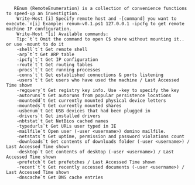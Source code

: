        REnum (RemoteEnumeration) is a collection of convenience functions to speed-up an investigtion.
        Write-Host [i] Specify remote host and -[command] you want to execute.`n[i] Example: renum-v0.1.ps1 127.0.0.1 -ipcfg to get remote machine IP configuration.
        Write-Host "[i] Available commands:
        Tip:`t`t Omit the command to open C$ share without mounting it.. or use -mount to do it
        -shell`t`t Get remote shell
        -arp`t`t Get ARP table
        -ipcfg`t`t Get IP configuration
        -route`t`t Get routing tables
        -procs`t`t Get running processes
        -conns`t`t Get established connections & ports listening
        -users`t`t Get users who have used the machine / Last Accessed Time shown
        -regquery`t Get registry key info. Use -key to specify the key
        -autoruns`t Get autoruns from popular persistence locations
        -mountedd`t Get currently mounted physical device letters
        -mounteds`t Get currently mounted shares
        -usbenum`t Get USB devices that had been plugged in
        -drivers`t Get installed drivers
        -nbtstat`t Get NetBios cached names
        -typedurls`t Get URLs user typed in IE
        -mailfile`t Open user (-user <username>) domino mailfile.
        -netstats`t Get uptime, permission and password violations count
        -downloads`t Get contents of downloads folder (-user <username>) / Last Accessed Time shown
        -desktop`t Get contents of desktop (-user <username>) / Last Accessed Time shown
        -prefetch`t Get prefetches / Last Accessed Time shown
        -recent`t`t Get recently accessed documents (-user <username>) / Last Accessed Time shown
        -dnscache`t Get DNS cache entries
